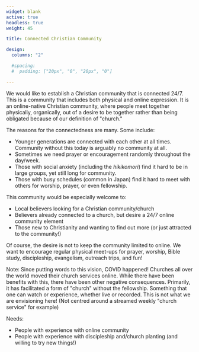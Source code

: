 ```yaml
---
widget: blank
active: true
headless: true
weight: 45

title: Connected Christian Community

design:
  columns: "2"

  #spacing:
  #  padding: ["20px", "0", "20px", "0"]

---
```


We would like to establish a Christian community that is connected 24/7. This is a community that includes both physical and online expression. It is an online-native Christian community, where people meet together physically, organically, out of a desire to be together rather than being obligated because of our definition of "church."

The reasons for the connectedness are many. Some include:

- Younger generations are connected with each other at all times. Community without this today is arguably no community at all.
- Sometimes we need prayer or encouragement randomly throughout the day/week.
- Those with social anxiety (including the *hikikomori*) find it hard to be in large groups, yet still long for community.
- Those with busy schedules (common in Japan) find it hard to meet with others for worship, prayer, or even fellowship.

This community would be especially welcome to:

- Local believers looking for a Christian community/church
- Believers already connected to a church, but desire a 24/7 online community element
- Those new to Christianity and wanting to find out more (or just attracted to the community!)

Of course, the desire is not to keep the community limited to online. We want to encourage regular physical meet-ups for prayer, worship, Bible study, discipleship, evangelism, outreach trips, and fun!

Note: Since putting words to this vision, COVID happened! Churches all over the world moved their church services online. While there have been benefits with this, there have been other negative consequences. Primarily, it has facilitated a form of "church" without the fellowship. Something that one can watch or experience, whether live or recorded. This is not what we are envisioning here! (Not centred around a streamed weekly "church service" for example)

Needs:

- People with experience with online community
- People with experience with discipleship and/church planting (and willing to try new things!)
